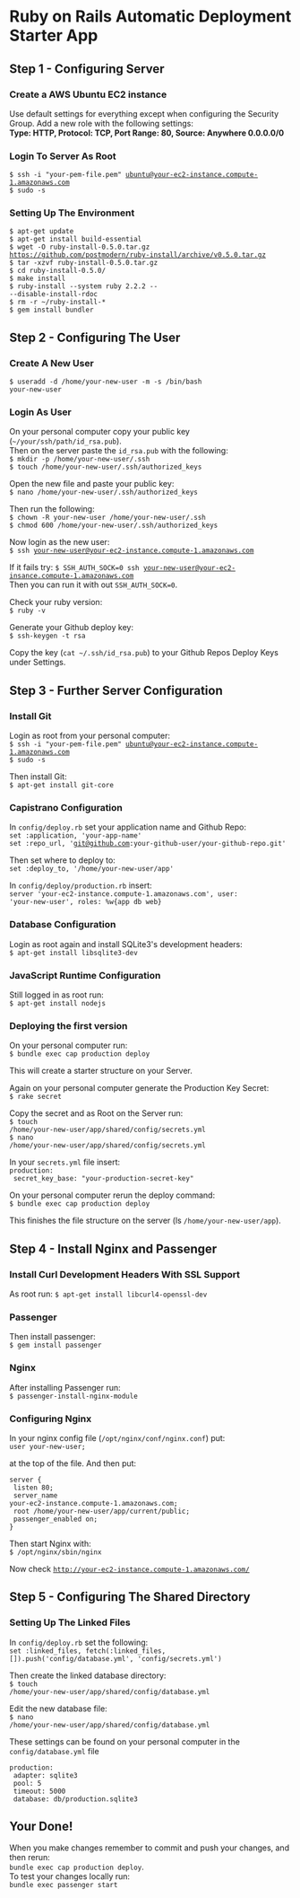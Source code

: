 # Ruby on Rails Automatic Deployment Starter App

## Step 1 - Configuring Server

### Create a AWS Ubuntu EC2 instance 
Use default settings for everything except when configuring the Security Group. Add a new role with the following settings:  
<strong>Type: HTTP, Protocol: TCP, Port Range: 80, Source: Anywhere 0.0.0.0/0</strong>  

### Login To Server As Root  
<code>$ ssh -i "your-pem-file.pem" ubuntu@your-ec2-instance.compute-1.amazonaws.com</code>  
<code>$ sudo -s</code>  

### Setting Up The Environment  
<code>$ apt-get update</code>  
<code>$ apt-get install build-essential</code>  
<code>$ wget -O ruby-install-0.5.0.tar.gz https://github.com/postmodern/ruby-install/archive/v0.5.0.tar.gz</code>  
<code>$ tar -xzvf ruby-install-0.5.0.tar.gz</code>  
<code>$ cd ruby-install-0.5.0/</code>  
<code>$ make install</code>  
<code>$ ruby-install --system ruby 2.2.2 -- --disable-install-rdoc</code>  
<code>$ rm -r ~/ruby-install-*</code>  
<code>$ gem install bundler</code>  

## Step 2 - Configuring The User 

### Create A New User  
<code>$ useradd -d /home/your-new-user -m -s /bin/bash your-new-user</code>  

### Login As User  
On your personal computer copy your public key (<code>~/your/ssh/path/id_rsa.pub</code>).  
Then on the server paste the <code>id_rsa.pub</code> with the following:  
<code>$ mkdir -p /home/your-new-user/.ssh</code>  
<code>$ touch /home/your-new-user/.ssh/authorized_keys</code>  
  
Open the new file and paste your public key:  
<code>$ nano /home/your-new-user/.ssh/authorized_keys</code>  
  
Then run the following:  
<code>$ chown -R your-new-user /home/your-new-user/.ssh</code>  
<code>$ chmod 600 /home/your-new-user/.ssh/authorized_keys</code>  
  
Now login as the new user:  
<code>$ ssh your-new-user@your-ec2-instance.compute-1.amazonaws.com</code>  

If it fails try:
<code>$ SSH_AUTH_SOCK=0 ssh your-new-user@your-ec2-insance.compute-1.amazonaws.com</code>  
Then you can run it with out <code>SSH_AUTH_SOCK=0</code>.  

Check your ruby version:  
<code>$ ruby -v</code>  
  
Generate your Github deploy key:  
<code>$ ssh-keygen -t rsa</code>  
  
Copy the key (<code>cat ~/.ssh/id_rsa.pub</code>) to your Github Repos Deploy Keys under Settings.  

## Step 3 - Further Server Configuration  
  
### Install Git  

Login as root from your personal computer:  
<code>$ ssh -i "your-pem-file.pem" ubuntu@your-ec2-instance.compute-1.amazonaws.com</code>  
<code>$ sudo -s</code>  

Then install Git:  
<code>$ apt-get install git-core</code>  
  
### Capistrano Configuration  

In <code>config/deploy.rb</code> set your application name and Github Repo:  
<code>set :application, 'your-app-name'</code>  
<code>set :repo_url, 'git@github.com:your-github-user/your-github-repo.git'</code>  
  
Then set where to deploy to:  
<code>set :deploy_to, '/home/your-new-user/app'</code>  

In <code>config/deploy/production.rb</code> insert:  
<code>server 'your-ec2-instance.compute-1.amazonaws.com', user: 'your-new-user', roles: %w{app db web}</code>  
  
### Database Configuration  
  
Login as root again and install SQLite3's development headers:  
<code>$ apt-get install libsqlite3-dev</code>  

### JavaScript Runtime Configuration  
Still logged in as root run:  
<code>$ apt-get install nodejs</code>  

### Deploying the first version  
On your personal computer run:  
<code>$ bundle exec cap production deploy</code>  

This will create a starter structure on your Server.  
  
Again on your personal computer generate the Production Key Secret:  
<code>$ rake secret</code>  
  
Copy the secret and as Root on the Server run:    
<code>$ touch /home/your-new-user/app/shared/config/secrets.yml</code>  
<code>$ nano /home/your-new-user/app/shared/config/secrets.yml</code>  

In your <code>secrets.yml</code> file insert:  
<code>production:</code>    
<code>  secret_key_base: "your-production-secret-key"</code>  
  
On your personal computer rerun the deploy command:   
<code>$ bundle exec cap production deploy</code>  
  
This finishes the file structure on the server (ls <code>/home/your-new-user/app</code>).  
  
## Step 4 - Install Nginx and Passenger  
  
### Install Curl Development Headers With SSL Support  
  
As root run: 
<code>$ apt-get install libcurl4-openssl-dev</code>  

### Passenger  

Then install passenger:  
<code>$ gem install passenger</code>  
  
### Nginx  

After installing Passenger run:  
<code>$ passenger-install-nginx-module</code>  

### Configuring Nginx  
  
In your nginx config file (<code>/opt/nginx/conf/nginx.conf</code>) put:  
<code>user  your-new-user;</code>  
  
at the top of the file. And then put:  

<code>server { </code>  
<code>  listen 80;</code>  
<code>  server_name your-ec2-instance.compute-1.amazonaws.com;</code>  
<code>  root /home/your-new-user/app/current/public;</code>  
<code>  passenger_enabled on;</code>  
<code>}</code>  

Then start Nginx with:  
<code>$ /opt/nginx/sbin/nginx</code>  
  
Now check <code>http://your-ec2-instance.compute-1.amazonaws.com/</code>  

## Step 5 - Configuring The Shared Directory  

### Setting Up The Linked Files  
  
In <code>config/deploy.rb</code> set the following:  
<code>set :linked_files, fetch(:linked_files, []).push('config/database.yml', 'config/secrets.yml')</code>  

Then create the linked database directory:  
<code>$ touch /home/your-new-user/app/shared/config/database.yml</code>

Edit the new database file:    
<code>$ nano /home/your-new-user/app/shared/config/database.yml</code>  

These settings can be found on your personal computer in the <code>config/database.yml</code> file  

<code>production: </code>  
<code>  adapter: sqlite3</code>  
<code>  pool: 5</code>  
<code>  timeout: 5000</code>  
<code>  database: db/production.sqlite3</code>  
  
## Your Done!  
  
When you make changes remember to commit and push your changes, and then rerun:  
<code>bundle exec cap production deploy</code>.  
To test your changes locally run:  
<code>bundle exec passenger start</code>
 

